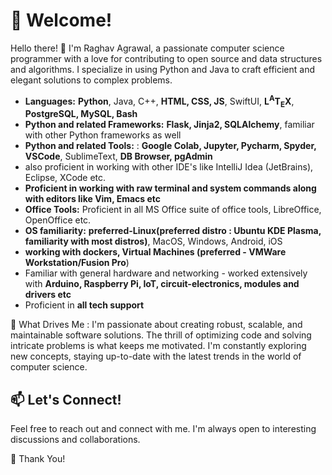 # 👋 Welcome!

Hello there! 👋 I'm Raghav Agrawal, a passionate computer science programmer with a love for contributing to open source and data structures and algorithms. I specialize in using Python and Java to craft efficient and elegant solutions to complex problems.
    
- **Languages:** **Python**, Java, C++, **HTML, CSS, JS**, SwiftUI, **L<sup>A</sup>T<sub>E</sub>X**, **PostgreSQL, MySQL, Bash**
- **Python and related Frameworks:** **Flask, Jinja2, SQLAlchemy**, familiar with other Python frameworks as well
- **Python and related Tools:** : **Google Colab, Jupyter, Pycharm, Spyder, VSCode**, SublimeText, **DB Browser, pgAdmin**
- also proficient in working with other IDE's like IntelliJ Idea (JetBrains), Eclipse, XCode etc.
- **Proficient in working with raw terminal and system commands along with editors like Vim, Emacs etc**
- **Office Tools:** Proficient in all MS Office suite of office tools, LibreOffice, OpenOffice etc.
- **OS familiarity:** **preferred-Linux(preferred distro : Ubuntu KDE Plasma, familiarity with most distros)**, MacOS, Windows, Android, iOS
- **working with dockers, Virtual Machines (preferred - VMWare Workstation/Fusion Pro**)
- Familiar with general hardware and networking - worked extensively with **Arduino, Raspberry Pi, IoT, circuit-electronics, modules and drivers etc**
- Proficient in **all tech support**

<!-- ## Accepted and Merged Pull Requests (Open Source Contributions):
[Added matches to all pytest raises/warns #7866](https://github.com/sunpy/sunpy/pull/7866)
-->
<!---
## 📈 GitHub Stats
![Raghav's GitHub stats](https://github-readme-stats.vercel.app/api?username=raghav20232023&show_icons=true&theme=transparent&show=prs_merged,prs_merged_percentage&hide_rank=true&hide=issues)
-->
🌱 What Drives Me :
I'm passionate about creating robust, scalable, and maintainable software solutions. The thrill of optimizing code and solving intricate problems is what keeps me motivated. I'm constantly exploring new concepts, staying up-to-date with the latest trends in the world of computer science.

## 📫 Let's Connect!
Feel free to reach out and connect with me. I'm always open to interesting discussions and collaborations.

🌟 Thank You!
